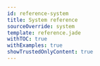 ```yaml
---
id: reference-system
title: System reference
sourceOverride: system
template: reference.jade
withTOC: true
withExamples: true
showTrustedOnlyContent: true
---
```


